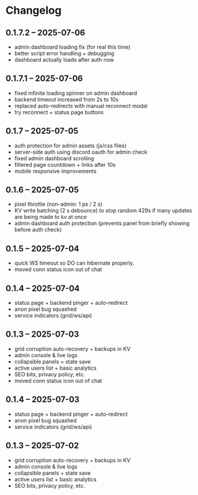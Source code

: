 # Changelog

## 0.1.7.2 – 2025-07-06

- admin dashboard loading fix (for real this time)
- better script error handling + debugging
- dashboard actually loads after auth now

## 0.1.7.1 – 2025-07-06

- fixed infinite loading spinner on admin dashboard
- backend timeout increased from 2s to 10s
- replaced auto-redirects with manual reconnect modal
- try reconnect + status page buttons

## 0.1.7 – 2025-07-05

- auth protection for admin assets (js/css files)
- server-side auth using discord oauth for admin check
- fixed admin dashboard scrolling
- filtered page countdown + links after 10s
- mobile responsive improvements

## 0.1.6 – 2025-07-05

- pixel throttle (non-admin: 1 px / 2 s)
- KV write batching (2 s debounce) to stop random 429s if many updates are being made to kv at once
- admin dashboard auth protection (prevents panel from briefly showing before auth check)

## 0.1.5 – 2025-07-04

- quick WS timeout so DO can hibernate properly.
- moved conn status icon out of chat

## 0.1.4 – 2025-07-04

- status page + backend pinger + auto-redirect
- anon pixel bug squashed
- service indicators (grid/ws/api)

## 0.1.3 – 2025-07-03

- grid corruption auto-recovery + backups in KV
- admin console & live logs
- collapsible panels + state save
- active users list + basic analytics
- SEO bits, privacy policy, etc.
- moved conn status icon out of chat

## 0.1.4 – 2025-07-03

- status page + backend pinger + auto-redirect
- anon pixel bug squashed
- service indicators (grid/ws/api)

## 0.1.3 – 2025-07-02

- grid corruption auto-recovery + backups in KV
- admin console & live logs
- collapsible panels + state save
- active users list + basic analytics
- SEO bits, privacy policy, etc.
